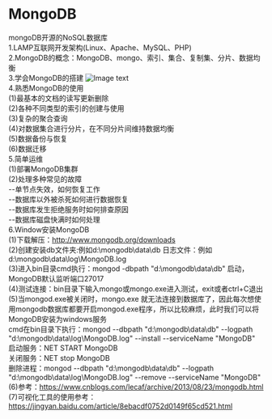 # MongoDB
mongoDB开源的NoSQL数据库 <br>
1.LAMP互联网开发架构(Linux、Apache、MySQL、PHP) <br>
2.MongoDB的概念：MongoDB、mongo、索引、集合、复制集、分片、数据均衡 <br>
3.学会MongoDB的搭建
  ![Image text](https://github.com/xx132917/MongoDB/blob/master/img/modbbuild.png) <br>
4.熟悉MongoDB的使用 <br>
   (1)最基本的文档的读写更新删除  <br>
   (2)各种不同类型的索引的创建与使用 <br>
   (3)复杂的聚合查询 <br>
   (4)对数据集合进行分片，在不同分片间维持数据均衡 <br>
   (5)数据备份与恢复 <br>
   (6)数据迁移 <br>
5.简单运维 <br>
   (1)部署MongoDB集群 <br>
   (2)处理多种常见的故障 <br>
      --单节点失效，如何恢复工作 <br>
	  --数据库以外被杀死如何进行数据恢复 <br>
	  --数据库发生拒绝服务时如何排查原因 <br>
	  --数据库磁盘快满时如何处理 <br>
6.Window安装MongoDB <br>
    (1)下载解压：http://www.mongodb.org/downloads <br>
	(2)创建安装db文件夹:例如d:\mongodb\data\db   日志文件：例如d:\mongodb\data\log\MongoDB.log  <br>
	(3)进入bin目录cmd执行：mongod -dbpath "d:\mongodb\data\db" 启动，MongoDB默认监听端口27017  <br>
	(4)测试连接：bin目录下输入mongo或mongo.exe进入测试，exit或者ctrl+C退出  <br>
	(5)当mongod.exe被关闭时，mongo.exe 就无法连接到数据库了，因此每次想使用mongodb数据库都要开启mongod.exe程序，所以比较麻烦，此时我们可以将MongoDB安装为windows服务<br>
	   cmd在bin目录下执行：mongod --dbpath "d:\mongodb\data\db" --logpath "d:\mongodb\data\log\MongoDB.log" --install --serviceName "MongoDB" <br>
	   启动服务：NET START MongoDB  <br>
	   关闭服务：NET stop MongoDB  <br>
	   删除进程：mongod --dbpath "d:\mongodb\data\db" --logpath "d:\mongodb\data\log\MongoDB.log" --remove --serviceName "MongoDB" <br>
	(6)参考：https://www.cnblogs.com/lecaf/archive/2013/08/23/mongodb.html <br>
	(7)可视化工具的使用参考：https://jingyan.baidu.com/article/8ebacdf0752d0149f65cd521.html  <br>




  
